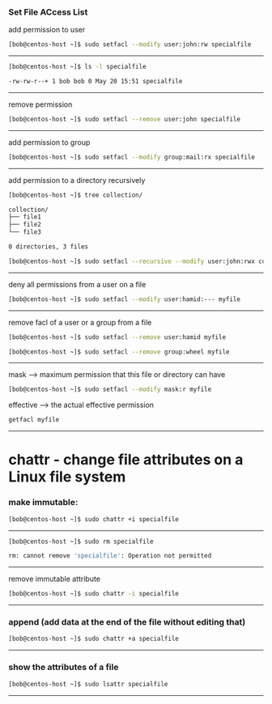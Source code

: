 

### Set File ACcess List


add permission to user

```bash
[bob@centos-host ~]$ sudo setfacl --modify user:john:rw specialfile 
```

________________________________________________________________________________________________



```bash
[bob@centos-host ~]$ ls -l specialfile

-rw-rw-r--+ 1 bob bob 0 May 20 15:51 specialfile
```

________________________________________________________________________________________________


remove permission


```bash
[bob@centos-host ~]$ sudo setfacl --remove user:john specialfile 
```

________________________________________________________________________________________________


add permission to group

```bash
[bob@centos-host ~]$ sudo setfacl --modify group:mail:rx specialfile 
```

________________________________________________________________________________________________


add permission to a directory recursively

```bash
[bob@centos-host ~]$ tree collection/

collection/
├── file1
├── file2
└── file3

0 directories, 3 files
```



```bash
[bob@centos-host ~]$ sudo setfacl --recursive --modify user:john:rwx collection/
```


________________________________________________________________________________________________


deny all permissions from a user on a file

```bash
[bob@centos-host ~]$ sudo setfacl --modify user:hamid:--- myfile
```

________________________________________________________________________________________________


remove facl of a user or a group from a file

```bash
[bob@centos-host ~]$ sudo setfacl --remove user:hamid myfile
```


```bash
[bob@centos-host ~]$ sudo setfacl --remove group:wheel myfile
```

________________________________________________________________________________________________





mask     -->     maximum permission that this file or directory can have




```bash
[bob@centos-host ~]$ sudo setfacl --modify mask:r myfile
```



effective   -->     the actual effective permission

```bash
getfacl myfile
```

________________________________________________________________________________________________


# chattr - change file attributes on a Linux file system

### make immutable:

```bash
[bob@centos-host ~]$ sudo chattr +i specialfile
```

________________________________________________________________________________________________




```bash
[bob@centos-host ~]$ sudo rm specialfile

rm: cannot remove 'specialfile': Operation not permitted
```

________________________________________________________________________________________________


remove immutable attribute

```bash
[bob@centos-host ~]$ sudo chattr -i specialfile
```

________________________________________________________________________________________________

### append (add data at the end of the file without editing that)

```bash
[bob@centos-host ~]$ sudo chattr +a specialfile
```

________________________________________________________________________________________________


### show the attributes of a file

```bash
[bob@centos-host ~]$ sudo lsattr specialfile
```

________________________________________________________________________________________________

